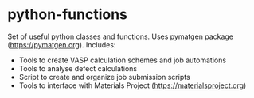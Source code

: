 # python-functions
Set of useful python classes and functions. Uses pymatgen package (https://pymatgen.org).
Includes:
  - Tools to create VASP calculation schemes and job automations
  - Tools to analyse defect calculations
  - Script to create and organize job submission scripts
  - Tools to interface with Materials Project (https://materialsproject.org)
